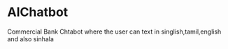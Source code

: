 # AIChatbot
 Commercial Bank Chtabot where the user can text in singlish,tamil,english and also sinhala
